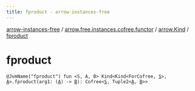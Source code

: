 ```yaml
---
title: fproduct - arrow-instances-free
---
```


[arrow-instances-free](../../index.html) / [arrow.free.instances.cofree.functor](../index.html) / [arrow.Kind](index.html) / [fproduct](./fproduct.html)

# fproduct

`@JvmName("fproduct") fun <S, A, B> Kind<Kind<ForCofree, `[`S`](fproduct.html#S)`>, `[`A`](fproduct.html#A)`>.fproduct(arg1: (`[`A`](fproduct.html#A)`) -> `[`B`](fproduct.html#B)`): Cofree<`[`S`](fproduct.html#S)`, Tuple2<`[`A`](fproduct.html#A)`, `[`B`](fproduct.html#B)`>>`